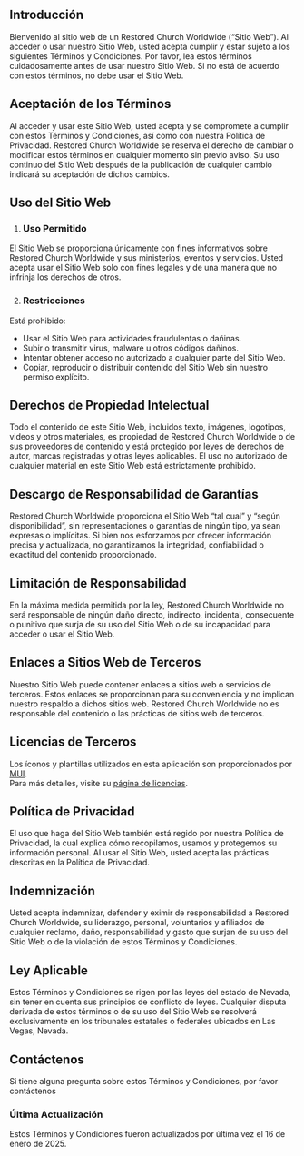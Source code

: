 ## Introducción  
Bienvenido al sitio web de un Restored Church Worldwide (“Sitio Web”). Al acceder o usar nuestro Sitio Web, usted acepta cumplir y estar sujeto a los siguientes Términos y Condiciones. Por favor, lea estos términos cuidadosamente antes de usar nuestro Sitio Web. Si no está de acuerdo con estos términos, no debe usar el Sitio Web.  

## Aceptación de los Términos  
Al acceder y usar este Sitio Web, usted acepta y se compromete a cumplir con estos Términos y Condiciones, así como con nuestra Política de Privacidad. Restored Church Worldwide se reserva el derecho de cambiar o modificar estos términos en cualquier momento sin previo aviso. Su uso continuo del Sitio Web después de la publicación de cualquier cambio indicará su aceptación de dichos cambios.  

## Uso del Sitio Web  

1. ### Uso Permitido  
El Sitio Web se proporciona únicamente con fines informativos sobre Restored Church Worldwide y sus ministerios, eventos y servicios. Usted acepta usar el Sitio Web solo con fines legales y de una manera que no infrinja los derechos de otros.  

2. ### Restricciones  
Está prohibido:  
- Usar el Sitio Web para actividades fraudulentas o dañinas.  
- Subir o transmitir virus, malware u otros códigos dañinos.  
- Intentar obtener acceso no autorizado a cualquier parte del Sitio Web.  
- Copiar, reproducir o distribuir contenido del Sitio Web sin nuestro permiso explícito.  

## Derechos de Propiedad Intelectual  
Todo el contenido de este Sitio Web, incluidos texto, imágenes, logotipos, videos y otros materiales, es propiedad de Restored Church Worldwide o de sus proveedores de contenido y está protegido por leyes de derechos de autor, marcas registradas y otras leyes aplicables. El uso no autorizado de cualquier material en este Sitio Web está estrictamente prohibido.  

## Descargo de Responsabilidad de Garantías  
Restored Church Worldwide proporciona el Sitio Web “tal cual” y “según disponibilidad”, sin representaciones o garantías de ningún tipo, ya sean expresas o implícitas. Si bien nos esforzamos por ofrecer información precisa y actualizada, no garantizamos la integridad, confiabilidad o exactitud del contenido proporcionado.  

## Limitación de Responsabilidad  
En la máxima medida permitida por la ley, Restored Church Worldwide no será responsable de ningún daño directo, indirecto, incidental, consecuente o punitivo que surja de su uso del Sitio Web o de su incapacidad para acceder o usar el Sitio Web.  

## Enlaces a Sitios Web de Terceros  
Nuestro Sitio Web puede contener enlaces a sitios web o servicios de terceros. Estos enlaces se proporcionan para su conveniencia y no implican nuestro respaldo a dichos sitios web. Restored Church Worldwide no es responsable del contenido o las prácticas de sitios web de terceros.  

## Licencias de Terceros  
Los íconos y plantillas utilizados en esta aplicación son proporcionados por <a href="https://mui.com/" target="_blank" rel="noopener noreferrer">MUI</a>.  
Para más detalles, visite su <a href="https://github.com/mui/material-ui/blob/master/LICENSE" target="_blank" rel="noopener noreferrer">página de licencias</a>.  

## Política de Privacidad  
El uso que haga del Sitio Web también está regido por nuestra Política de Privacidad, la cual explica cómo recopilamos, usamos y protegemos su información personal. Al usar el Sitio Web, usted acepta las prácticas descritas en la Política de Privacidad.  

## Indemnización  
Usted acepta indemnizar, defender y eximir de responsabilidad a Restored Church Worldwide, su liderazgo, personal, voluntarios y afiliados de cualquier reclamo, daño, responsabilidad y gasto que surjan de su uso del Sitio Web o de la violación de estos Términos y Condiciones.  

## Ley Aplicable  
Estos Términos y Condiciones se rigen por las leyes del estado de Nevada, sin tener en cuenta sus principios de conflicto de leyes. Cualquier disputa derivada de estos términos o de su uso del Sitio Web se resolverá exclusivamente en los tribunales estatales o federales ubicados en Las Vegas, Nevada.  

## Contáctenos  
Si tiene alguna pregunta sobre estos Términos y Condiciones, por favor contáctenos

### Última Actualización  
Estos Términos y Condiciones fueron actualizados por última vez el 16 de enero de 2025.  